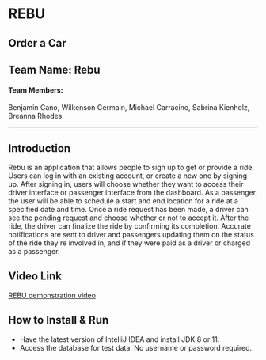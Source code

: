# REBU
## Order a Car

## Team Name: Rebu

#### Team Members: 
Benjamin Cano,
Wilkenson Germain,
Michael Carracino,
Sabrina Kienholz,
Breanna Rhodes

******************************************************************************************************************************************

## Introduction

Rebu is an application that allows people to sign up to get or provide a ride. 
Users can log in with an existing account, or create a new one by signing up. 
After signing in, users will choose whether they want to access their driver interface or passenger interface from the dashboard. 
As a passenger, the user will be able to schedule a start and end location for a ride at a specified date and time. 
Once a ride request has been made, a driver can see the pending request and choose whether or not to accept it. 
After the ride, the driver can finalize the ride by confirming its completion. Accurate notifications are sent to driver and passengers updating them on the status of the ride they're involved in, and if they were paid as a driver or charged as a passenger.

## Video Link
[REBU demonstration video](https://eaglefgcu-my.sharepoint.com/:v:/g/personal/mkcarracino1014_eagle_fgcu_edu/EXftPhprJVRMpZmlfM2absABQvSqNguCEJoHVQepgBuc7A)

## How to Install & Run
- Have the latest version of IntelliJ IDEA and install JDK 8 or 11. 
- Access the database for test data. No username or password required.
